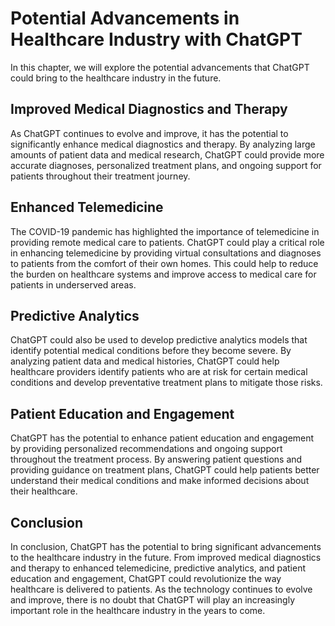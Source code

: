 Potential Advancements in Healthcare Industry with ChatGPT
=================================================================================================================

In this chapter, we will explore the potential advancements that ChatGPT could bring to the healthcare industry in the future.

Improved Medical Diagnostics and Therapy
----------------------------------------

As ChatGPT continues to evolve and improve, it has the potential to significantly enhance medical diagnostics and therapy. By analyzing large amounts of patient data and medical research, ChatGPT could provide more accurate diagnoses, personalized treatment plans, and ongoing support for patients throughout their treatment journey.

Enhanced Telemedicine
---------------------

The COVID-19 pandemic has highlighted the importance of telemedicine in providing remote medical care to patients. ChatGPT could play a critical role in enhancing telemedicine by providing virtual consultations and diagnoses to patients from the comfort of their own homes. This could help to reduce the burden on healthcare systems and improve access to medical care for patients in underserved areas.

Predictive Analytics
--------------------

ChatGPT could also be used to develop predictive analytics models that identify potential medical conditions before they become severe. By analyzing patient data and medical histories, ChatGPT could help healthcare providers identify patients who are at risk for certain medical conditions and develop preventative treatment plans to mitigate those risks.

Patient Education and Engagement
--------------------------------

ChatGPT has the potential to enhance patient education and engagement by providing personalized recommendations and ongoing support throughout the treatment process. By answering patient questions and providing guidance on treatment plans, ChatGPT could help patients better understand their medical conditions and make informed decisions about their healthcare.

Conclusion
----------

In conclusion, ChatGPT has the potential to bring significant advancements to the healthcare industry in the future. From improved medical diagnostics and therapy to enhanced telemedicine, predictive analytics, and patient education and engagement, ChatGPT could revolutionize the way healthcare is delivered to patients. As the technology continues to evolve and improve, there is no doubt that ChatGPT will play an increasingly important role in the healthcare industry in the years to come.
